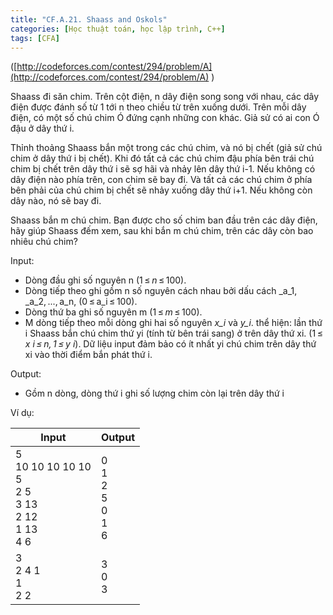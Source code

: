 ```yaml
---
title: "CF.A.21. Shaass and Oskols"
categories: [Học thuật toán, học lập trình, C++]
tags: [CFA]
---
```



([http://codeforces.com/contest/294/problem/A](http://codeforces.com/contest/294/problem/A) )

Shaass đi săn chim. Trên cột điện, n dây điện song song với nhau, các dây điện được đánh số từ 1 tới n theo chiều từ trên xuống dưới. Trên mỗi dây điện, có một số chú chim Ó đứng cạnh những con khác. Giả sử có ai con Ó đậu ở dây thứ i.

Thỉnh thoảng Shaass bắn một trong các chú chim, và nó bị chết (giả sử chú chim ở dây thứ i bị chết). Khi đó tất cả các chú chim đậu phía bên trái chú chim bị chết trên dây thứ i sẽ sợ hãi và nhảy lên dây thứ i-1. Nếu không có dây điện nào phía trên, con chim sẽ bay đi. Và tất cả các chú chim ở phía bên phải của chú chim bị chết sẽ nhảy xuống dây thứ i+1. Nếu không còn dây nào, nó sẽ bay đi.

Shaass bắn m chú chim. Bạn được cho số chim ban đầu trên các dây điện, hãy giúp Shaass đếm xem, sau khi bắn m chú chim, trên các dây còn bao nhiêu chú chim?

Input:

- Dòng đầu ghi số nguyên n (1 ≤ _n_ ≤ 100).
- Dòng tiếp theo ghi gồm n số nguyên cách nhau bởi dấu cách _a_1, _a_2, ..., a_n, (0 ≤ a_i ≤ 100).
- Dòng thứ ba ghi số nguyên m (1 ≤ _m_ ≤ 100).
- M dòng tiếp theo mỗi dòng ghi hai số nguyên  _x_i_ và _y_i_. thể hiện: lần thứ i Shaass bắn chú chim thứ yi (tính từ bên trái sang) ở trên dây thứ xi. (1 ≤ _x __i_ ≤ _n_, 1 ≤ _y__ i_). Dữ liệu input đảm bảo có ít nhất yi chú chim trên dây thứ xi vào thời điểm bắn phát thứ i.

Output:

- Gồm n dòng, dòng thứ i ghi số lượng chim còn lại trên dây thứ i

Ví dụ:

| **Input** | **Output** |
| --- | --- |
| 5<br>10 10 10 10 10<br>5<br>2 5<br>3 13<br>2 12<br>1 13<br>4 6 | 0<br>1<br>2<br>5<br>0<br>1<br>6 |
| 3<br>2 4 1<br>1<br>2 2 | 3<br>0<br>3 |
